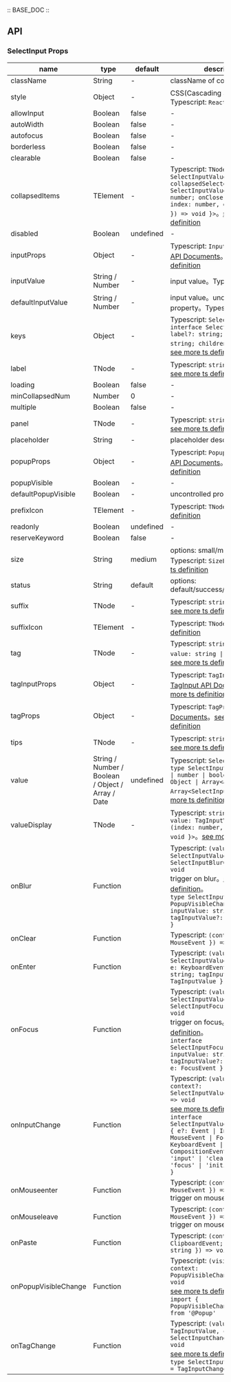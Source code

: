 :: BASE_DOC ::

## API

### SelectInput Props

name | type | default | description | required
-- | -- | -- | -- | --
className | String | - | className of component | N
style | Object | - | CSS(Cascading Style Sheets)，Typescript: `React.CSSProperties` | N
allowInput | Boolean | false | \- | N
autoWidth | Boolean | false | \- | N
autofocus | Boolean | false | \- | N
borderless | Boolean | false | \- | N
clearable | Boolean | false | \- | N
collapsedItems | TElement | - | Typescript: `TNode<{ value: SelectInputValue; collapsedSelectedItems: SelectInputValue; count: number; onClose: (context: { index: number, e?: MouseEvent }) => void }>`。[see more ts definition](https://github.com/Tencent/tdesign-react/blob/develop/packages/components/common.ts) | N
disabled | Boolean | undefined | \- | N
inputProps | Object | - | Typescript: `InputProps`，[Input API Documents](./input?tab=api)。[see more ts definition](https://github.com/Tencent/tdesign-react/blob/develop/packages/components/select-input/type.ts) | N
inputValue | String / Number | - | input value。Typescript: `string` | N
defaultInputValue | String / Number | - | input value。uncontrolled property。Typescript: `string` | N
keys | Object | - | Typescript: `SelectInputKeys` `interface SelectInputKeys { label?: string; value?: string; children?: string }`。[see more ts definition](https://github.com/Tencent/tdesign-react/blob/develop/packages/components/select-input/type.ts) | N
label | TNode | - | Typescript: `string \| TNode`。[see more ts definition](https://github.com/Tencent/tdesign-react/blob/develop/packages/components/common.ts) | N
loading | Boolean | false | \- | N
minCollapsedNum | Number | 0 | \- | N
multiple | Boolean | false | \- | N
panel | TNode | - | Typescript: `string \| TNode`。[see more ts definition](https://github.com/Tencent/tdesign-react/blob/develop/packages/components/common.ts) | N
placeholder | String | - | placeholder description | N
popupProps | Object | - | Typescript: `PopupProps`，[Popup API Documents](./popup?tab=api)。[see more ts definition](https://github.com/Tencent/tdesign-react/blob/develop/packages/components/select-input/type.ts) | N
popupVisible | Boolean | - | \- | N
defaultPopupVisible | Boolean | - | uncontrolled property | N
prefixIcon | TElement | - | Typescript: `TNode`。[see more ts definition](https://github.com/Tencent/tdesign-react/blob/develop/packages/components/common.ts) | N
readonly | Boolean | undefined | \- | N
reserveKeyword | Boolean | false | \- | N
size | String | medium | options: small/medium/large。Typescript: `SizeEnum`。[see more ts definition](https://github.com/Tencent/tdesign-react/blob/develop/packages/components/common.ts) | N
status | String | default | options: default/success/warning/error | N
suffix | TNode | - | Typescript: `string \| TNode`。[see more ts definition](https://github.com/Tencent/tdesign-react/blob/develop/packages/components/common.ts) | N
suffixIcon | TElement | - | Typescript: `TNode`。[see more ts definition](https://github.com/Tencent/tdesign-react/blob/develop/packages/components/common.ts) | N
tag | TNode | - | Typescript: `string \| TNode<{ value: string \| number }>`。[see more ts definition](https://github.com/Tencent/tdesign-react/blob/develop/packages/components/common.ts) | N
tagInputProps | Object | - | Typescript: `TagInputProps`，[TagInput API Documents](./tag-input?tab=api)。[see more ts definition](https://github.com/Tencent/tdesign-react/blob/develop/packages/components/select-input/type.ts) | N
tagProps | Object | - | Typescript: `TagProps`，[Tag API Documents](./tag?tab=api)。[see more ts definition](https://github.com/Tencent/tdesign-react/blob/develop/packages/components/select-input/type.ts) | N
tips | TNode | - | Typescript: `string \| TNode`。[see more ts definition](https://github.com/Tencent/tdesign-react/blob/develop/packages/components/common.ts) | N
value | String / Number / Boolean / Object / Array / Date | undefined | Typescript: `SelectInputValue` `type SelectInputValue = string \| number \| boolean \| Date \| Object \| Array<any> \| Array<SelectInputValue>`。[see more ts definition](https://github.com/Tencent/tdesign-react/blob/develop/packages/components/select-input/type.ts) | N
valueDisplay | TNode | - | Typescript: `string \| TNode<{ value: TagInputValue; onClose: (index: number, item?: any) => void }>`。[see more ts definition](https://github.com/Tencent/tdesign-react/blob/develop/packages/components/common.ts) | N
onBlur | Function |  | Typescript: `(value: SelectInputValue, context: SelectInputBlurContext) => void`<br/>trigger on blur。[see more ts definition](https://github.com/Tencent/tdesign-react/blob/develop/packages/components/select-input/type.ts)。<br/>`type SelectInputBlurContext = PopupVisibleChangeContext & { inputValue: string; tagInputValue?: TagInputValue; }`<br/> | N
onClear | Function |  | Typescript: `(context: { e: MouseEvent }) => void`<br/> | N
onEnter | Function |  | Typescript: `(value: SelectInputValue, context: { e: KeyboardEvent; inputValue: string; tagInputValue?: TagInputValue }) => void`<br/> | N
onFocus | Function |  | Typescript: `(value: SelectInputValue, context: SelectInputFocusContext) => void`<br/>trigger on focus。[see more ts definition](https://github.com/Tencent/tdesign-react/blob/develop/packages/components/select-input/type.ts)。<br/>`interface SelectInputFocusContext { inputValue: string; tagInputValue?: TagInputValue; e: FocusEvent }`<br/> | N
onInputChange | Function |  | Typescript: `(value: string, context?: SelectInputValueChangeContext) => void`<br/>[see more ts definition](https://github.com/Tencent/tdesign-react/blob/develop/packages/components/select-input/type.ts)。<br/>`interface SelectInputValueChangeContext { e?: Event \| InputEvent \| MouseEvent \| FocusEvent \| KeyboardEvent \| CompositionEvent; trigger: 'input' \| 'clear' \| 'blur' \| 'focus' \| 'initial' \| 'change' }`<br/> | N
onMouseenter | Function |  | Typescript: `(context: { e: MouseEvent }) => void`<br/>trigger on mouseenter | N
onMouseleave | Function |  | Typescript: `(context: { e: MouseEvent }) => void`<br/>trigger on mouseleave | N
onPaste | Function |  | Typescript: `(context: { e: ClipboardEvent; pasteValue: string }) => void`<br/> | N
onPopupVisibleChange | Function |  | Typescript: `(visible: boolean, context: PopupVisibleChangeContext) => void`<br/>[see more ts definition](https://github.com/Tencent/tdesign-react/blob/develop/packages/components/select-input/type.ts)。<br/>`import { PopupVisibleChangeContext } from '@Popup'`<br/> | N
onTagChange | Function |  | Typescript: `(value: TagInputValue, context: SelectInputChangeContext) => void`<br/>[see more ts definition](https://github.com/Tencent/tdesign-react/blob/develop/packages/components/select-input/type.ts)。<br/>`type SelectInputChangeContext = TagInputChangeContext`<br/> | N
